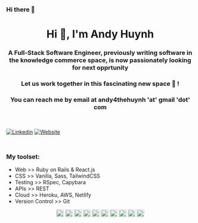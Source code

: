 ### Hi there 👋

<h1 align="center">Hi 👋, I'm Andy Huynh </h1>

<h3 align="center">A Full-Stack Software Engineer, previously writing software in the knowledge commerce space, is now passionately looking for next opprtunity</h3>
<h3 align="center">Let us work together in this fascinating new space 🚀 !</h3>

<div style="margin-top: 16px;" />

<h3 align="center">You can reach me by email at andy4thehuynh 'at' gmail 'dot' com</h3>

<div style="margin-top: 48px;" />

[![Linkedin](https://img.shields.io/badge/LinkedIn-0077B5?style=for-the-badge&logo=linkedin&logoColor=white)](http://linkedin.com/in/andy-huynh-a9267922/)
[![Website](https://img.shields.io/website?down_color=red&down_message=offline&style=for-the-badge&up_color=green&up_message=up&url=https%3A%2F%2Fleinss.xyz)](https://imandy.dev)

<div style="margin-top: 48px;" />

### My toolset:

- Web >> Ruby on Rails & React.js
- CSS >> Vanilla, Sass, TailwindCSS
- Testing >> RSpec, Capybara
- APIs >> REST
- Cloud >> Heroku, AWS, Netlify
- Version Control >> Git

<p align="center">
  <img src="https://img.icons8.com/color/48/000000/ruby.png" alt="ruby" width="20" height="20"/> 
  <img src="https://img.icons8.com/plasticine/100/000000/react.png" alt="react" width="20" height="20"/>
  <img src="https://img.icons8.com/color/48/000000/javascript.png" alt="javascript" width="20" height="20"/> 
  
  <img src="https://img.icons8.com/metro/26/000000/html-filetype.png" alt="html" width="20" height="20"/> 
  <img src="https://img.icons8.com/metro/26/000000/css-filetype.png" alt="css" width="20" height="20"/> 
  <img src="https://img.icons8.com/metro/26/000000/sass.png" alt="sass" width="20" height="20"/> 
  <img src="https://img.icons8.com/metro/26/000000/tailwindcss.png" alt="tailwindcss" width="20" height="20"/> 
  
  <img src="https://img.icons8.com/nolan/64/api-settings.png" alt="rest-api" width="20" height="20"/> 
  <img src="https://img.icons8.com/color/48/000000/heroku.png" alt="heroku" width="20" height="20"/> 
  <img src="https://img.icons8.com/color/48/000000/git.png" alt="git" width="20" height="20"/> 
</p>
</div>
